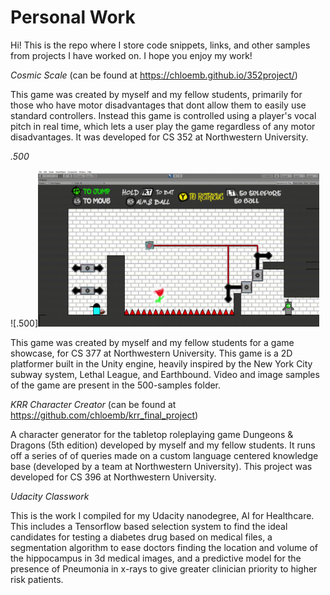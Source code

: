 # Personal Work
Hi! This is the repo where I store code snippets, links, and other samples from projects I have worked on. I hope you enjoy my work!


*Cosmic Scale* (can be found at https://chloemb.github.io/352project/)

This game was created by myself and my fellow students, primarily for those who have motor disadvantages that dont allow them to easily use standard controllers. Instead this game is controlled using a player's vocal pitch in real time, which lets a user play the game regardless of any motor disadvantages. It was developed for CS 352 at Northwestern University.

*.500*

![.500]<img src="https://github.com/JackWarshaw/Jacks-Personal-Work/blob/01fd9c495d5049cd63a8bd7b3749769beedfcad0/500-samples/500-final-Start-PC_-Mac-_-Linux-Standalone-Unity-2019.3.gif" width=450 height=250>

This game was created by myself and my fellow students for a game showcase, for CS 377 at Northwestern University. This game is a 2D platformer built in the Unity engine, heavily inspired by the New York City subway system, Lethal League, and Earthbound. Video and image samples of the game are present in the 500-samples folder.


*KRR Character Creator* (can be found at https://github.com/chloemb/krr_final_project)

A character generator for the tabletop roleplaying game Dungeons & Dragons (5th edition) developed by myself and my fellow students. It runs off a series of of queries made on a custom language centered knowledge base (developed by a team at Northwestern University). This project was developed for CS 396 at Northwestern University.

*Udacity Classwork* 

This is the work I compiled for my Udacity nanodegree, AI for Healthcare. This includes a Tensorflow based selection system to find the ideal candidates for testing a diabetes drug based on medical files, a segmentation algorithm to ease doctors finding the location and volume of the hippocampus in 3d medical images, and a predictive model for the presence of Pneumonia in x-rays to give greater clinician priority to higher risk patients.
